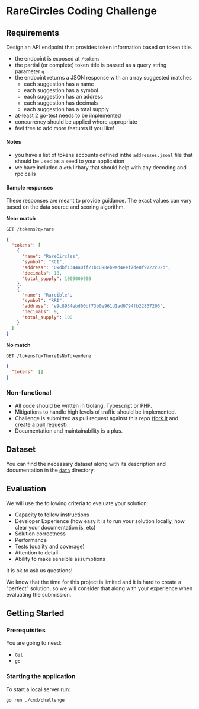 # RareCircles Coding Challenge

## Requirements

Design an API endpoint that provides token information based on token title.

- the endpoint is exposed at `/tokens`
- the partial (or complete) token title is passed as a query string parameter `q`
- the endpoint returns a JSON response with an array suggested matches
  - each suggestion has a name
  - each suggestion has a symbol
  - each suggestion has an address
  - each suggestion has decimals
  - each suggestion has a total supply
- at-least 2 go-test needs to be implemented
- concurrency should be applied where appropriate
- feel free to add more features if you like!

#### Notes

- you have a list of tokens accounts defined inthe `addresses.jsonl` file that should be used as a seed to your application
- we have included a `eth` lirbary that should help with any decoding and rpc calls

#### Sample responses

These responses are meant to provide guidance. The exact values can vary based on the data source and scoring algorithm.

**Near match**

    GET /tokens?q=rare

```json
{
  "tokens": [
    {
      "name": "RareCircles",
      "symbol": "RCI",
      "address": "0xdbf1344a0ff21bc098eb9ad4eef7de0f9722c02b",
      "decimals": 18,
      "total_supply": 1000000000
    },
    {
      "name": "Rareible",
      "symbol": "RRI",
      "address": "e9c8934ebd00bf73b0e961d1ad0794fb22837206",
      "decimals": 9,
      "total_supply": 100
    }
  ]
}
```

**No match**

    GET /tokens?q=ThereIsNoTokenHere

```json
{
  "tokens": []
}
```

### Non-functional

- All code should be written in Golang, Typescript or PHP.
- Mitigations to handle high levels of traffic should be implemented.
- Challenge is submitted as pull request against this repo ([fork it](https://help.github.com/articles/fork-a-repo/) and [create a pull request](https://help.github.com/articles/creating-a-pull-request-from-a-fork/)).
- Documentation and maintainability is a plus.

## Dataset

You can find the necessary dataset along with its description and documentation in the [`data`](data/) directory.

## Evaluation

We will use the following criteria to evaluate your solution:

- Capacity to follow instructions
- Developer Experience (how easy it is to run your solution locally, how clear your documentation is, etc)
- Solution correctness
- Performance
- Tests (quality and coverage)
- Attention to detail
- Ability to make sensible assumptions

It is ok to ask us questions!

We know that the time for this project is limited and it is hard to create a "perfect" solution, so we will consider that along with your experience when evaluating the submission.

## Getting Started

### Prerequisites

You are going to need:

- `Git`
- `go`

### Starting the application

To start a local server run:

```
go run ./cmd/challenge
```
